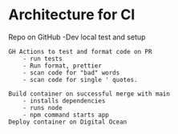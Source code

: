 # Architecture for CI

Repo on GitHub
    -Dev local test and setup
    
    GH Actions to test and format code on PR
        - run tests
        - Run format, prettier
        - scan code for "bad" words
        - scan code for single ' quotes. 
    
    Build container on successful merge with main
        - installs dependencies
        - runs node
        - npm command starts app 
    Deploy container on Digital Ocean
